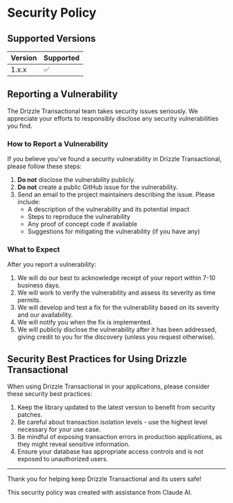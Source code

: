 # Security Policy

## Supported Versions

| Version | Supported          |
| ------- | ------------------ |
| 1.x.x   | :white_check_mark: |

## Reporting a Vulnerability

The Drizzle Transactional team takes security issues seriously. We appreciate your efforts to responsibly disclose any security vulnerabilities you find.

### How to Report a Vulnerability

If you believe you've found a security vulnerability in Drizzle Transactional, please follow these steps:

1. **Do not** disclose the vulnerability publicly.
2. **Do not** create a public GitHub issue for the vulnerability.
3. Send an email to the project maintainers describing the issue. Please include:
   - A description of the vulnerability and its potential impact
   - Steps to reproduce the vulnerability
   - Any proof of concept code if available
   - Suggestions for mitigating the vulnerability (if you have any)

### What to Expect

After you report a vulnerability:

1. We will do our best to acknowledge receipt of your report within 7-10 business days.
2. We will work to verify the vulnerability and assess its severity as time permits.
3. We will develop and test a fix for the vulnerability based on its severity and our availability.
4. We will notify you when the fix is implemented.
5. We will publicly disclose the vulnerability after it has been addressed, giving credit to you for the discovery (unless you request otherwise).

## Security Best Practices for Using Drizzle Transactional

When using Drizzle Transactional in your applications, please consider these security best practices:

1. Keep the library updated to the latest version to benefit from security patches.
2. Be careful about transaction isolation levels - use the highest level necessary for your use case.
3. Be mindful of exposing transaction errors in production applications, as they might reveal sensitive information.
4. Ensure your database has appropriate access controls and is not exposed to unauthorized users.

---

Thank you for helping keep Drizzle Transactional and its users safe!

This security policy was created with assistance from Claude AI.
